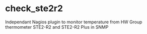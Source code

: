 # check_ste2r2
Independant Nagios plugin to monitor temperature from HW Group thermometer STE2-R2 and STE2-R2 Plus in SNMP
